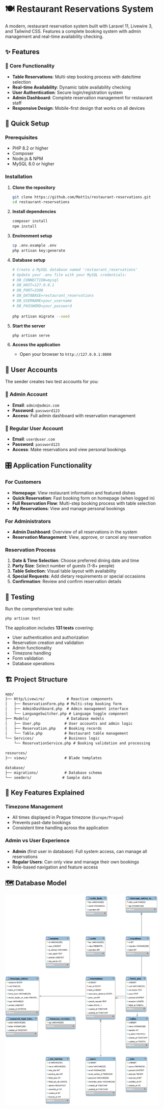 # 🍽️ Restaurant Reservations System

A modern, restaurant reservation system built with Laravel 11, Livewire 3, and Tailwind CSS. Features a complete booking system with admin management and real-time availability checking.

## ✨ Features

### 🎯 **Core Functionality**
- **Table Reservations**: Multi-step booking process with date/time selection
- **Real-time Availability**: Dynamic table availability checking
- **User Authentication**: Secure login/registration system
- **Admin Dashboard**: Complete reservation management for restaurant staff
- **Responsive Design**: Mobile-first design that works on all devices

## 🚀 Quick Setup

### Prerequisites
- PHP 8.2 or higher
- Composer
- Node.js & NPM
- MySQL 8.0 or higher

### Installation

1. **Clone the repository**
   ```bash
   git clone https://github.com/Matt1s/restaurant-reservations.git
   cd restaurant-reservations
   ```

2. **Install dependencies**
   ```bash
   composer install
   npm install
   ```

3. **Environment setup**
   ```bash
   cp .env.example .env
   php artisan key:generate
   ```

4. **Database setup**
   ```bash
   # Create a MySQL database named 'restaurant_reservations'
   # Update your .env file with your MySQL credentials:
   # DB_CONNECTION=mysql
   # DB_HOST=127.0.0.1
   # DB_PORT=3306
   # DB_DATABASE=restaurant_reservations
   # DB_USERNAME=your_username
   # DB_PASSWORD=your_password
   
   php artisan migrate --seed
   ```

5. **Start the server**
   ```bash
   php artisan serve
   ```

6. **Access the application**
   - Open your browser to `http://127.0.0.1:8000`

## 👥 User Accounts

The seeder creates two test accounts for you:

### 🔑 **Admin Account**
- **Email**: `admin@admin.com`
- **Password**: `password123`
- **Access**: Full admin dashboard with reservation management

### 👤 **Regular User Account**
- **Email**: `user@user.com`
- **Password**: `password123`
- **Access**: Make reservations and view personal bookings

## 🎛️ Application Functionality

### **For Customers**
- **Homepage**: View restaurant information and featured dishes
- **Quick Reservation**: Fast booking form on homepage (when logged in)
- **Full Reservation Flow**: Multi-step booking process with table selection
- **My Reservations**: View and manage personal bookings

### **For Administrators**
- **Admin Dashboard**: Overview of all reservations in the system
- **Reservation Management**: View, approve, or cancel any reservation

### **Reservation Process**
1. **Date & Time Selection**: Choose preferred dining date and time
2. **Party Size**: Select number of guests (1-8+ people)
3. **Table Selection**: Visual table layout with availability
4. **Special Requests**: Add dietary requirements or special occasions
5. **Confirmation**: Review and confirm reservation details

## 🧪 Testing

Run the comprehensive test suite:
```bash
php artisan test
```

The application includes **131 tests** covering:
- User authentication and authorization
- Reservation creation and validation
- Admin functionality
- Timezone handling
- Form validation
- Database operations

## 🏗️ Project Structure

```
app/
├── Http/Livewire/          # Reactive components
│   ├── ReservationForm.php # Multi-step booking form
│   ├── AdminDashboard.php  # Admin management interface
│   └── LanguageSwitcher.php # Language toggle component
├── Models/                 # Database models
│   ├── User.php           # User accounts and admin logic
│   ├── Reservation.php    # Booking records
│   └── Table.php          # Restaurant table management
└── Services/              # Business logic
    └── ReservationService.php # Booking validation and processing

resources/
├── views/                 # Blade templates

database/
├── migrations/            # Database schema
└── seeders/              # Sample data
```

## 🌟 Key Features Explained

### **Timezone Management**
- All times displayed in Prague timezone (`Europe/Prague`)
- Prevents past-date bookings
- Consistent time handling across the application

### **Admin vs User Experience**
- **Admin** (first user in database): Full system access, can manage all reservations
- **Regular Users**: Can only view and manage their own bookings
- Role-based navigation and feature access

## 🗺️ Database Model

![Database Model](database-model.png)
